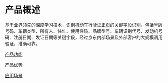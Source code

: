 #  产品概述

基于业界领先的深度学习技术，识别机动车行驶证正页的关键字段识别，包括号牌号码、车辆类型、所有人、住址、使用性质、品牌型号、车辆识别代号、发动机号码、注册日期、发证日期等关键字段，经过京东内部场景及外部客户的大规模调用验证，准确可靠。

[产品功能](Features.md)

[产品优势](Benefits.md)

[应用场景](Application-Scenarios.md)
